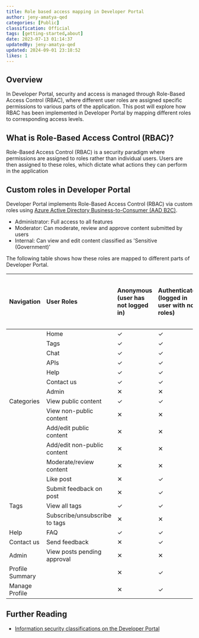 ```yaml
---
title: Role based access mapping in Developer Portal
author: jeny-amatya-qed
categories: [Public]
classification: Official
tags: [getting-started,about]
date: 2023-07-13 01:14:37 
updatedBy: jeny-amatya-qed
updated: 2024-09-01 23:18:52 
likes: 1
---
```


## Overview

In Developer Portal, security and access is managed through Role-Based Access Control (RBAC), where different user roles are assigned specific permissions to various parts of the application. This post will explore how RBAC has been implemented in Developer Portal by mapping different roles to corresponding access levels.

## What is Role-Based Access Control (RBAC)?

Role-Based Access Control (RBAC) is a security paradigm where permissions are assigned to roles rather than individual users. Users are then assigned to these roles, which dictate what actions they can perform in the application

## Custom roles in Developer Portal

Developer Portal implements Role-Based Access Control (RBAC) via custom roles using [Azure Active Directory Business-to-Consumer (AAD B2C)](https://learn.microsoft.com/en-us/azure/active-directory-b2c/overview).

* Administrator: Full access to all features
* Moderator: Can moderate, review and approve content submitted by users
* Internal: Can view and edit content classified as 'Sensitive (Government)'

The following table shows how these roles are mapped to different parts of Developer Portal.


| Navigation |  User Roles  | Anonymous (user has not logged in) |Authenticated (logged in user with no roles) | Internal (has access to non-public content)| Moderator (has access to review and moderate content) | Administrator |
| :--- | :--- | :--------- | :--- | :--- | :--- | :--- |
| | Home | ✓ | ✓ | ✓ | ✓ | ✓ |
|  | Tags | ✓ | ✓ | ✓ | ✓ | ✓ |
|  | Chat | ✓ | ✓ | ✓ | ✓ | ✓ |
|  | APIs | ✓ | ✓ | ✓ | ✓ | ✓ |
|  | Help | ✓ | ✓ | ✓ | ✓ | ✓ |
|  | Contact us | ✓ | ✓ | ✓ | ✓ | ✓ |
|  | Admin | ✕| ✕| ✕ | ✕ | ✓ |
| Categories | View public content | ✓ | ✓ | ✓ | ✓ | ✓ |
|  | View non-public content  | ✕ | ✕ | ✓ | ✓ | ✓ |
|  | Add/edit public content | ✕ | ✕ | ✓ | ✓ | ✓ |
|  | Add/edit non-public content | ✕ | ✕ | ✓ | ✓ | ✓ |
|  | Moderate/review content | ✕ | ✕ | ✕ | ✓ | ✕ |
|  | Like post | ✕ | ✓ | ✓ | ✓ | ✓ |
|  | Submit feedback on post | ✕ | ✓ | ✓ | ✓ | ✓ |
| Tags | View all tags | ✓ | ✓ | ✓ | ✓ | ✓ |
|  | Subscribe/unsubscribe to tags | ✕ | ✕ | ✕  | ✓ | ✓ |
| Help | FAQ | ✓ | ✓ | ✓ | ✓ | ✓ |
| Contact us | Send feedback | ✕ | ✓ | ✓ | ✓ | ✓ |
| Admin | View posts pending approval | ✕ | ✕ | ✕ | ✕ | ✓ |
| Profile Summary |  | ✕ | ✓ | ✓ | ✓ | ✓ |
| Manage Profile |  | ✕ | ✓ | ✓ | ✓ | ✓ |

## Further Reading

* [Information security classifications on the Developer Portal](https://developer.qed.qld.gov.au/public/Information-Security-Classifications-and-the-Developer-Portal/)